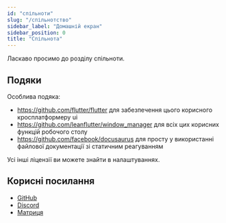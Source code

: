 ```yaml
---
id: "спільноти"
slug: "/спільнотство"
sidebar_label: "Домашній екран"
sidebar_position: 0
title: "Спільнота"
---
```


Ласкаво просимо до розділу спільноти.

## Подяки

Особлива подяка:

* <https://github.com/flutter/flutter> для забезпечення цього корисного кросплатформеру ui
* <https://github.com/leanflutter/window_manager> для всіх цих корисних функцій робочого столу
* <https://github.com/facebook/docusaurus> для просту у використанні файлової документації зі статичним реагуванням

Усі інші ліцензії ви можете знайти в налаштуваннях.

## Корисні посилання

* [GitHub](https://github.com/LinwoodCloud/Flow)
* [Discord](https://go.linwood.dev/discord)
* [Матриця](https://go.linwood.dev/matrix)
